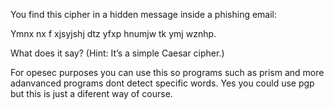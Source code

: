 You find this cipher in a hidden message inside a phishing email:

Ymnx nx f xjsyjshj dtz yfxp hnumjw tk ymj wznhp.

What does it say? (Hint: It’s a simple Caesar cipher.)

For opesec purposes you can use this so programs such as prism and more adanvanced programs
dont detect specific words. Yes you could use pgp but this is just a diferent way of course.
